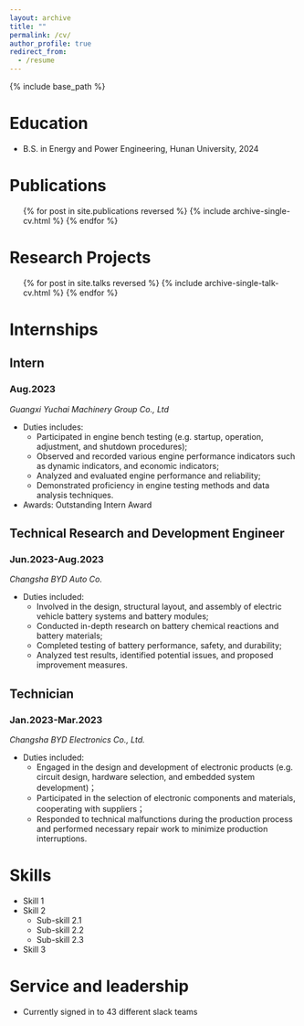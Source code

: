 ```yaml
---
layout: archive
title: ""
permalink: /cv/
author_profile: true
redirect_from:
  - /resume
---
```



{% include base_path %}

Education
======
* B.S. in Energy and Power Engineering, Hunan University, 2024

Publications
======
  <ul>{% for post in site.publications reversed %}
    {% include archive-single-cv.html %}
  {% endfor %}</ul>

Research Projects
======
  <ul>{% for post in site.talks reversed %}
    {% include archive-single-talk-cv.html  %}
  {% endfor %}</ul>

# Internships

## Intern

### Aug.2023

<var>Guangxi Yuchai Machinery Group Co., Ltd<var>
* Duties includes:
  * Participated in engine bench testing (e.g. startup, operation, adjustment, and shutdown procedures);
  * Observed and recorded various engine performance indicators such as dynamic indicators, and economic indicators;
  * Analyzed and evaluated engine performance and reliability;
  * Demonstrated proficiency in engine testing methods and data analysis techniques.
* Awards: Outstanding Intern Award

## Technical Research and Development Engineer

### Jun.2023-Aug.2023

<var>Changsha BYD Auto Co.<var>
* Duties included:
  * Involved in the design, structural layout, and assembly of electric vehicle battery systems and battery modules;
  * Conducted in-depth research on battery chemical reactions and battery materials;
  * Completed testing of battery performance, safety, and durability;
  * Analyzed test results, identified potential issues, and proposed improvement measures.

## Technician

### Jan.2023-Mar.2023

<var>Changsha BYD Electronics Co., Ltd.<var>
* Duties included:
  * Engaged in the design and development of electronic products (e.g. circuit design, hardware selection, and embedded system development)；
  * Participated in the selection of electronic components and materials, cooperating with suppliers；
  * Responded to technical malfunctions during the production process and performed necessary repair work to minimize production interruptions.
  
Skills
======
* Skill 1
* Skill 2
  * Sub-skill 2.1
  * Sub-skill 2.2
  * Sub-skill 2.3
* Skill 3
  
Service and leadership
======
* Currently signed in to 43 different slack teams

